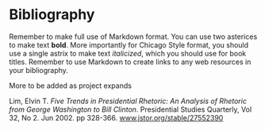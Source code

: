 # Bibliography

Remember to make full use of Markdown format. You can use two asterices to
make text **bold**. More importantly for Chicago Style format, you should use
a single astrix to make text *italicized*, which you should use for book
titles. Remember to use Markdown to create links to any web resources in your
bibliography.

More to be added as project expands

Lim, Elvin T. *Five Trends in Presidential Rhetoric: An Analysis of Rhetoric from George Washington to Bill Clinton*. Presidential Studies Quarterly, Vol 32, No 2. Jun 2002. pp 328-366. www.jstor.org/stable/27552390
